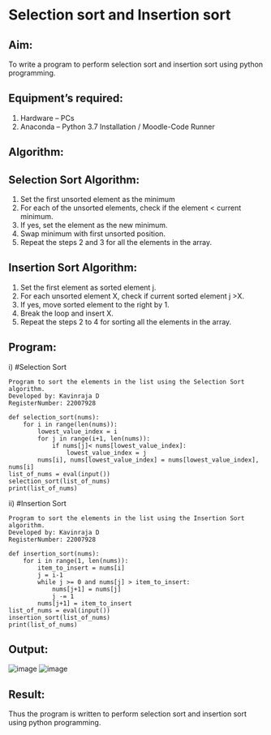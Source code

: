 # Selection sort and Insertion sort
## Aim:
To write a program to perform selection sort and insertion sort using python programming.
## Equipment’s required:
1.	Hardware – PCs
2.	Anaconda – Python 3.7 Installation / Moodle-Code Runner
## Algorithm:
## Selection Sort Algorithm:
1.	Set the first unsorted element as the minimum
2.	For each of the unsorted elements, check if the element < current minimum.
3.	If yes, set the element as the new minimum.
4.	Swap minimum with first unsorted position.
5.	Repeat the steps 2 and 3 for all the elements in the array.
## Insertion Sort Algorithm:
1.	Set the first element as sorted element j.
2.	For each unsorted element X, check if current sorted element j >X.
3.	If yes, move sorted element to the right by 1.
4.	Break the loop and insert X.
5.	Repeat the steps 2 to 4 for sorting all the elements in the array.
## Program:
i)	#Selection Sort
```
Program to sort the elements in the list using the Selection Sort algorithm.
Developed by: Kavinraja D
RegisterNumber: 22007928

def selection_sort(nums):
    for i in range(len(nums)):
        lowest_value_index = i
        for j in range(i+1, len(nums)):
            if nums[j]< nums[lowest_value_index]:
                lowest_value_index = j
        nums[i], nums[lowest_value_index] = nums[lowest_value_index], nums[i]
list_of_nums = eval(input())
selection_sort(list_of_nums)
print(list_of_nums)

```
ii)	#Insertion Sort
```
Program to sort the elements in the list using the Insertion Sort algorithm.
Developed by: Kavinraja D
RegisterNumber: 22007928

def insertion_sort(nums):
    for i in range(1, len(nums)):
        item_to_insert = nums[i]
        j = i-1
        while j >= 0 and nums[j] > item_to_insert:
            nums[j+1] = nums[j]
            j -= 1
        nums[j+1] = item_to_insert
list_of_nums = eval(input())
insertion_sort(list_of_nums)
print(list_of_nums)
```

## Output:
![image](https://github.com/etjabajasphin/Sorting-Algorithm/assets/150231876/4cdeb2a0-1721-4428-b744-1b3ebd027a4e)
![image](https://github.com/etjabajasphin/Sorting-Algorithm/assets/150231876/897e76d2-91f1-4155-8324-ef2c584be0f7)


## Result:
Thus the program is written to perform selection sort and insertion sort using python programming.
